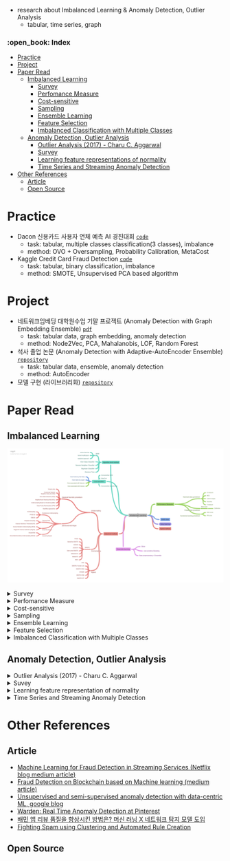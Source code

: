 - research about Imbalanced Learning & Anomaly Detection, Outlier Analysis
  - tabular, time series, graph

<h3>:open_book: Index</h3>
<!-- TOC -->

- [Practice](#practice)
- [Project](#project)
- [Paper Read](#paper-read)
  - [Imbalanced Learning](#imbalanced-learning)
    - [Survey](#survey)
    - [Perfomance Measure](#perfomance-measure)
    - [Cost-sensitive](#cost-sensitive)
    - [Sampling](#sampling)
    - [Ensemble Learning](#ensemble-learning)
    - [Feature Selection](#feature-selection)
    - [Imbalanced Classification with Multiple Classes](#imbalanced-classification-with-multiple-classes)
  - [Anomaly Detection, Outlier Analysis](#anomaly-detection-outlier-analysis)
    - [Outlier Analysis (2017) - Charu C. Aggarwal](#outlier-analysis-2017---charu-c-aggarwal)
    - [Survey](#survey-1)
    - [Learning feature representations of normality](#learning-feature-representations-of-normality)
    - [Time Series and Streaming Anomaly Detection](#time-series-and-streaming-anomaly-detection)
- [Other References](#other-references)
  - [Article](#article)
  - [Open Source](#open-source)

<!-- /TOC -->


# Practice
- Dacon 신용카드 사용자 연체 예측 AI 경진대회 [`code`](./practice/Dacon%20%EC%8B%A0%EC%9A%A9%EC%B9%B4%EB%93%9C%20%EC%82%AC%EC%9A%A9%EC%9E%90%20%EC%97%B0%EC%B2%B4%20%EC%98%88%EC%B8%A1/)
  - task: tabular, multiple classes classification(3 classes), imbalance
  - method: OVO + Oversampling, Probability Calibration, MetaCost
- Kaggle Credit Card Fraud Detection [`code`](./practice/Kaggle%20Credit%20Card%20Fraud%20Detection/)
  - task: tabular, binary classification, imbalance
  - method: SMOTE, Unsupervised PCA based algorithm

# Project
- 네트워크임베딩 대학원수업 기말 프로젝트 (Anomaly Detection with Graph Embedding Ensemble) [`pdf`](/practice/Anomaly_Detection_with_Graph_Embedding_Ensemble.pdf)
  - task: tabular data, graph embedding, anomaly detection
  - method: Node2Vec, PCA, Mahalanobis, LOF, Random Forest
- 석사 졸업 논문 (Anomaly Detection with Adaptive-AutoEncoder Ensemble) [`repository`](https://github.com/minsoo9506/my-paper)
  - task: tabular data, ensemble, anomaly detection
  - method: AutoEncoder
- 모델 구현 (라이브러리화) [`repository`](https://github.com/minsoo9506/catchMinor)

# Paper Read

## Imbalanced Learning
![img](./review/Imbalance_summary.png)

<details>
  <summary>Survey</summary>

### Survey

- Learning From Imbalanced Data: open challenges and future directions (survey article 2016) [`paper`](https://link.springer.com/article/10.1007/s13748-016-0094-0)

</details>

<details>
  <summary>Perfomance Measure</summary>

### Perfomance Measure

- The precision-recall plot is more informative than the ROC plot when evaluating binary classifiers on imbalanced datasets [`paper`](https://pubmed.ncbi.nlm.nih.gov/25738806/)
- The Relationship Between Precision-Recall and ROC Curves [`paper`](https://www.biostat.wisc.edu/~page/rocpr.pdf)
- Predicting Good Probabilities With Supervised Learning [`paper`](https://www.cs.cornell.edu/~alexn/papers/calibration.icml05.crc.rev3.pdf)
- Properties and benefits of calibrated classifiers [`paper`](http://www.ifp.illinois.edu/~iracohen/publications/CalibrationECML2004.pdf)
- The precision-recall plot is more informative than the ROC plot when evaluating binary classifiers on imbalanced datasets [`paper`](https://www.researchgate.net/publication/273155496_The_Precision-Recall_Plot_Is_More_Informative_than_the_ROC_Plot_When_Evaluating_Binary_Classifiers_on_Imbalanced_Datasets)

</details>

<details>
  <summary>Cost-sensitive</summary>

### Cost-sensitive

- An optimized cost-sensitive SVM for imbalanced data learning [`paper`](https://webdocs.cs.ualberta.ca/~zaiane/postscript/pakdd13-1.pdf)
- Metacost : a general method for making classifiers cost-sensitive (KDD 99) [`paper`](https://homes.cs.washington.edu/~pedrod/papers/kdd99.pdf)
- The influence of class imbalance on cost-sensitive learning (IEEE 2006) [`paper`](https://ieeexplore.ieee.org/document/4053137)
- Learning and Making Decisions When Costs and Probabilities are Both Unknown (2001) [`paper`](https://cseweb.ucsd.edu/~elkan/kddbianca.pdf)

</details>

<details>
  <summary>Sampling</summary>

### Sampling

- SMOTE (2002) [`paper`](https://arxiv.org/pdf/1106.1813.pdf)
- SMOTE for learning from imbalanced data : progress and challenges (2018) [`paper`](https://www.jair.org/index.php/jair/article/view/11192)
- Influence of minority class instance types on SMOTE imbalanced data oversampling [`paper`](https://www.researchgate.net/publication/320625181_Influence_of_minority_class_instance_types_on_SMOTE_imbalanced_data_oversampling)
- Calibrating Probability with Undersampling for Unbalanced Classification (2015) [`paper`](https://www3.nd.edu/~dial/publications/dalpozzolo2015calibrating.pdf)
- A Study of the Behavior of Several Methods for Balancing Machine Learning Training Data [`paper`](https://www.researchgate.net/publication/220520041_A_Study_of_the_Behavior_of_Several_Methods_for_Balancing_machine_Learning_Training_Data)
- Dynamic Sampling in Convolutional Neural Networks for Imbalanced Data Classification [`paper`](https://users.cs.fiu.edu/~chens/PDF/MIPR18_CNN.pdf) [`review`]()

</details>

<details>
  <summary>Ensemble Learning</summary>

### Ensemble Learning

- Self-paced Ensemble for Highly Imbalanced Massive Data Classification (2020) [`paper`](https://arxiv.org/abs/1909.03500)

</details>

</details>

<details>
  <summary>Feature Selection</summary>

### Feature Selection

- Ensemble-based wrapper methods for feature selection and class imbalance learning (2010) [`paper`](http://citeseerx.ist.psu.edu/viewdoc/download?doi=10.1.1.706.4216&rep=rep1&type=pdf)
- A comparative study of iterative and non-iterative feature selection techniques for software defect prediction

</details>

<details>
  <summary>Imbalanced Classification with Multiple Classes</summary>

### Imbalanced Classification with Multiple Classes

- Imbalanced Classification with Multiple Classes
  - Decomposition-Based Approaches
  - Ad-hoc Approaches

</details>

## Anomaly Detection, Outlier Analysis

<details>
  <summary>Outlier Analysis (2017) - Charu C. Aggarwal</summary>

### Outlier Analysis (2017) - Charu C. Aggarwal

</details>

<details>
  <summary>Suvey</summary>

### Survey

- Deep Learning for Anomaly Detection A Review (2020) [`paper`](https://arxiv.org/pdf/2007.02500.pdf) [`review`](./review/Deep%20Learning%20for%20Anomaly%20Detection%20A%20Review.md)
- Autoencoders (2020) [`paper`](https://arxiv.org/pdf/2003.05991.pdf)

</details>

<details>
  <summary>Learning feature representation of normality</summary>

### Learning feature representations of normality

- Outlier Detection with AutoEncoder Ensemble (2017) [`paper`](https://saketsathe.net/downloads/autoencoder.pdf)
- Auto-Encoding Variational Bayes (2014) [`paper`](https://arxiv.org/abs/1312.6114) [`review`](https://minsoo9506.github.io/07-vae/) [`code`](./src/models/BaseVAE.py)
- Deep Variational Information Bottleneck (ICLR 2017) [`paper`](https://arxiv.org/abs/1612.00410) [`review`](https://minsoo9506.github.io/06-ib/)
- Extracting and Composing Robust Features with Denoising Autoencoders (2008) [`paper`](https://www.cs.toronto.edu/~larocheh/publications/icml-2008-denoising-autoencoders.pdf)
- Generatice Adversarial Nets (NIPS 2014) [`paper`](https://papers.nips.cc/paper/2014/hash/5ca3e9b122f61f8f06494c97b1afccf3-Abstract.html) [`review`](https://minsoo9506.github.io/03-gan/) [`code`](./src/models/BaseGAN.py)
- Least Squares Generative Adversarial Networks (2016) [`paper`](https://arxiv.org/abs/1611.04076) [`review`](https://minsoo9506.github.io/04-lsgan/)
- Adversarial Autoencoders (2016) [`paper`](https://arxiv.org/abs/1511.05644) [`review`](./review/Adversarial_Autoencoders.pdf)
- Generative Probabilistic Novelty Detection with Adversarial Autoencoders (NIPS 2018) [`paper`](https://papers.nips.cc/paper/2018/file/5421e013565f7f1afa0cfe8ad87a99ab-Paper.pdf)
- Deep Autoencoding Gaussian Mixture Model For Unsupervised Anomaly Detection (ICLR 2018) [`paper`](https://sites.cs.ucsb.edu/~bzong/doc/iclr18-dagmm.pdf) [`review`](./review/DAGMM.pdf)
- Anomaly Detection with Robust Deep Autoencoders (KDD 2017) [`paper`](https://www.eecs.yorku.ca/course_archive/2017-18/F/6412/reading/kdd17p665.pdf)

</details>

<details>
  <summary>Time Series and Streaming Anomaly Detection</summary>

### Time Series and Streaming Anomaly Detection

- Anomaly Detection In Univariate Time-Series : A Survey on the state-of-the-art [`paper`](https://arxiv.org/abs/2004.00433)
- USAD : UnSupervised Anomaly Detection on multivariate time series (KDD2020) [`paper`](https://dl.acm.org/doi/10.1145/3394486.3403392) [`review`](./review/USAD.pdf)
- Variational Attention for Sequence-to-Sequence Models (2017) [`paper`](https://arxiv.org/abs/1712.08207)
- A Multimodal Anomaly Detector for Robot-Assisted Feeding Using an LSTM-based Variational Autoencoder (2017) [`paper`](https://arxiv.org/abs/1711.00614)
- Outlier Detection for Time Series with Recurrent Autoencoder Ensembles (2019) [`paper`](https://www.ijcai.org/proceedings/2019/0378.pdf)
- Robust Anomaly Detection for Multivariate time series through Stochastic Recurrent Neural Network (KKD 2019) [`paper`](https://github.com/NetManAIOps/OmniAnomaly)
- Time Series Anomaly Detection with Multiresolution Ensemble Decoding (AAAI 2021) [`paper`](https://ojs.aaai.org/index.php/AAAI/article/view/17152)
- An Improved Arima-Based Traffic Anomaly Detection Algorithm for Wireless Sensor Networks (2016) [`paper`](https://journals.sagepub.com/doi/pdf/10.1155/2016/9653230)
- Time-Series Anomaly Detection Service at Microsoft (2019) [`paper`](https://arxiv.org/abs/1906.03821)
- Time Series Anomaly Detection Using Convolutional Neural Networks and Transfer Learning (2019) [`paper`](https://arxiv.org/pdf/1905.13628.pdf) [`code`](src/models/CNNBasedTS.py)
- Abuse and Fraud Detection in Streaming Services Using Heuristic-Aware Machine Learning (arxiv, 2022, Netflix) [`paper`](https://arxiv.org/pdf/2203.02124.pdf)
- Are Transformers Effective for Time Series Forecasting?, 2022 [`paper`](https://arxiv.org/pdf/2205.13504.pdf)

</details>

# Other References

## Article

- [Machine Learning for Fraud Detection in Streaming Services (Netflix blog medium article)](https://netflixtechblog.medium.com/machine-learning-for-fraud-detection-in-streaming-services-b0b4ef3be3f6)
- [Fraud Detection on Blockchain based on Machine learning (medium article)](https://jysden.medium.com/fraud-detection-on-ethereum-with-graph-neural-network-f434e5b9aef5)
- [Unsupervised and semi-supervised anomaly detection with data-centric ML, google blog](https://ai.googleblog.com/2023/02/unsupervised-and-semi-supervised.html)
- [Warden: Real Time Anomaly Detection at Pinterest](https://medium.com/pinterest-engineering/warden-real-time-anomaly-detection-at-pinterest-210c122f6afa)
- [배민 앱 리뷰 품질을 향상시킨 방법은? 머신 러닝 X 네트워크 탐지 모델 도입](https://techblog.woowahan.com/11829/)
- [Fighting Spam using Clustering and Automated Rule Creation](https://medium.com/pinterest-engineering/fighting-spam-using-clustering-and-automated-rule-creation-1c01d8c11a05)

## Open Source
